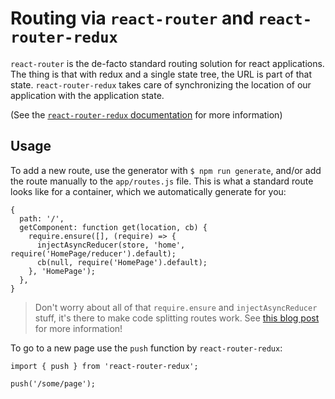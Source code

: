 # Routing via `react-router` and `react-router-redux`

`react-router` is the de-facto standard routing solution for react applications. The thing is that with redux and a single state tree, the URL is part of that state. `react-router-redux` takes care of synchronizing the location of our application with the application state.

(See the [`react-router-redux` documentation](https://github.com/reactjs/react-router-redux) for more information)

## Usage

To add a new route, use the generator with `$ npm run generate`, and/or add the route manually to the `app/routes.js` file. This is what a standard route looks like for a container, which we automatically generate for you:

```JS
{
  path: '/',
  getComponent: function get(location, cb) {
    require.ensure([], (require) => {
      injectAsyncReducer(store, 'home', require('HomePage/reducer').default);
      cb(null, require('HomePage').default);
    }, 'HomePage');
  },
}
```

> Don't worry about all of that `require.ensure` and `injectAsyncReducer` stuff, it's there to make code splitting routes work. See [this blog post](http://blog.mxstbr.com/2016/01/react-apps-with-pages) for more information!

To go to a new page use the `push` function by `react-router-redux`:

```JS
import { push } from 'react-router-redux';

push('/some/page');
```
